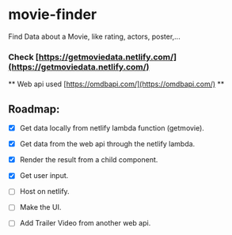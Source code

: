 # movie-finder
Find Data about a Movie, like rating, actors, poster,...
### Check [https://getmoviedata.netlify.com/](https://getmoviedata.netlify.com/)

** Web api used [https://omdbapi.com/](https://omdbapi.com/) **

## Roadmap:
- [x] Get data locally from netlify lambda function (getmovie).
- [x] Get data from the web api through the netlify lambda.
- [x] Render the result from a child component.
- [x] Get user input.
- [ ] Host on netlify.
- [ ] Make the UI.
- [ ] Add Trailer Video from another web api.

